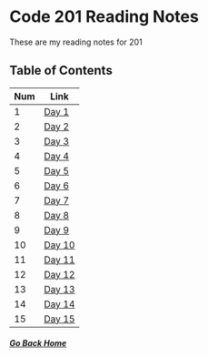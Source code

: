 # Code 201 Reading Notes

These are my reading notes for 201    

## Table of Contents

Num | Link
------------ | -------------
1 | [Day 1](class-01.md) 
2 | [Day 2]() 
3 | [Day 3]() 
4 | [Day 4]()
5 | [Day 5]() 
6 | [Day 6]() 
7 | [Day 7]() 
8 | [Day 8]()
9 | [Day 9]() 
10 | [Day 10]() 
11 | [Day 11]() 
12 | [Day 12]()
13 | [Day 13]() 
14 | [Day 14]() 
15 | [Day 15]() 

##### [Go Back Home](README.md)